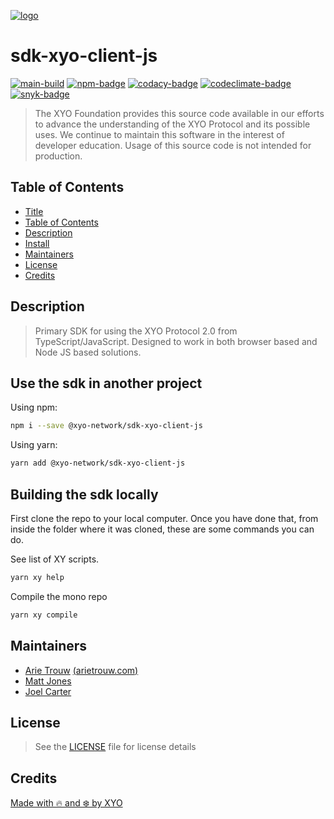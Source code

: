 [![logo][]](https://xyo.network)

# sdk-xyo-client-js

[![main-build][]][main-build-link]
[![npm-badge][]][npm-link]
[![codacy-badge][]][codacy-link]
[![codeclimate-badge][]][codeclimate-link]
[![snyk-badge][]][snyk-link]

> The XYO Foundation provides this source code available in our efforts to
> advance the understanding of the XYO Protocol and its possible uses.
> We continue to maintain this software in the interest of developer education.
> Usage of this source code is not intended for production.

## Table of Contents
-   [Title](#sdk-xyo-client-js)
-   [Table of Contents](#table-of-contents)
-   [Description](#description)
-   [Install](#install)
-   [Maintainers](#maintainers)
-   [License](#license)
-   [Credits](#credits)

## Description

> Primary SDK for using the XYO Protocol 2.0 from TypeScript/JavaScript.
> Designed to work in both browser based and Node JS based solutions.

## Use the sdk in another project

Using npm:

```sh
npm i --save @xyo-network/sdk-xyo-client-js
```

Using yarn:

```sh
yarn add @xyo-network/sdk-xyo-client-js
```

## Building the sdk locally

First clone the repo to your local computer.  Once you have done that, from
inside the folder where it was cloned, these are some commands you can do.

See list of XY scripts.

```sh
yarn xy help
```

Compile the mono repo

```sh
yarn xy compile
```

## Maintainers

-   [Arie Trouw](https://github.com/arietrouw) [(arietrouw.com)](https://arietrouw.com)
-   [Matt Jones](https://github.com/jonesmac)
-   [Joel Carter](https://github.com/JoelBCarter)

## License

> See the [LICENSE](https://raw.githubusercontent.com/XYOracleNetwork/sdk-xyo-client-js/main/LICENSE) file for license details

## Credits

[Made with 🔥 and ❄️ by XYO](https://xyo.network)

[logo]: https://cdn.xy.company/img/brand/XYO_full_colored.png

[main-build]: https://github.com/XYOracleNetwork/sdk-xyo-client-js/actions/workflows/build.yml/badge.svg
[main-build-link]: https://github.com/XYOracleNetwork/sdk-xyo-client-js/actions/workflows/build.yml

[npm-badge]: https://img.shields.io/npm/v/@xyo-network/sdk-xyo-client-js.svg
[npm-link]: https://www.npmjs.com/package/@xyo-network/sdk-xyo-client-js

[codacy-badge]: https://app.codacy.com/project/badge/Grade/ba1f344ae34e4bfe999331cf4e27b9f5
[codacy-link]: https://www.codacy.com/gh/XYOracleNetwork/sdk-xyo-client-js/dashboard?utm_source=github.com&utm_medium=referral&utm_content=XYOracleNetwork/sdk-xyo-client-js&utm_campaign=Badge_Grade

[codeclimate-badge]: https://api.codeclimate.com/v1/badges/0e76349c9541f3866948/maintainability
[codeclimate-link]: https://codeclimate.com/github/XYOracleNetwork/sdk-xyo-client-js/maintainability

[snyk-badge]: https://snyk.io/test/github/XYOracleNetwork/sdk-xyo-client-js/badge.svg?targetFile=package.json
[snyk-link]: https://snyk.io/test/github/XYOracleNetwork/sdk-xyo-client-js?targetFile=package.json